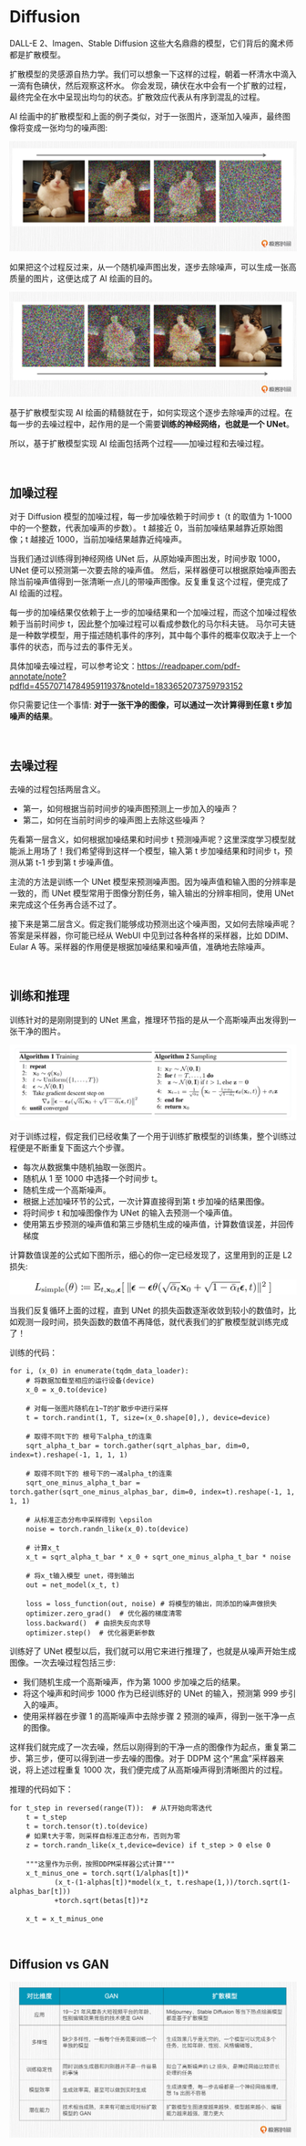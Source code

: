 # Diffusion
DALL-E 2、Imagen、Stable Diffusion 这些大名鼎鼎的模型，它们背后的魔术师都是扩散模型。

扩散模型的灵感源自热力学。我们可以想象一下这样的过程，朝着一杯清水中滴入一滴有色碘伏，然后观察这杯水。
你会发现，碘伏在水中会有一个扩散的过程，最终完全在水中呈现出均匀的状态。扩散效应代表从有序到混乱的过程。

AI 绘画中的扩散模型和上面的例子类似，对于一张图片，逐渐加入噪声，最终图像将变成一张均匀的噪声图:

<img src="./images/add%20noise.webp" />

如果把这个过程反过来，从一个随机噪声图出发，逐步去除噪声，可以生成一张高质量的图片，这便达成了 AI 绘画的目的。

<img src="./images/delete%20noise.webp" />

基于扩散模型实现 AI 绘画的精髓就在于，如何实现这个逐步去除噪声的过程。在每一步的去噪过程中，起作用的是一个需要**训练的神经网络，也就是一个 UNet**。

所以，基于扩散模型实现 AI 绘画包括两个过程——加噪过程和去噪过程。

<br>

## 加噪过程
对于 Diffusion 模型的加噪过程，每一步加噪依赖于时间步 t（t 的取值为 1-1000 中的一个整数，代表加噪声的步数）。
t 越接近 0，当前加噪结果越靠近原始图像；t 越接近 1000，当前加噪结果越靠近纯噪声。

当我们通过训练得到神经网络 UNet 后，从原始噪声图出发，时间步取 1000，UNet 便可以预测第一次要去除的噪声值。
然后，采样器便可以根据原始噪声图去除当前噪声值得到一张清晰一点儿的带噪声图像。反复重复这个过程，便完成了 AI 绘画的过程。

每一步的加噪结果仅依赖于上一步的加噪结果和一个加噪过程，而这个加噪过程依赖于当前时间步 t，因此整个加噪过程可以看成参数化的马尔科夫链。
马尔可夫链是一种数学模型，用于描述随机事件的序列，其中每个事件的概率仅取决于上一个事件的状态，而与过去的事件无关。

具体加噪去噪过程，可以参考论文：https://readpaper.com/pdf-annotate/note?pdfId=4557071478495911937&noteId=1833652073759793152

你只需要记住一个事情: **对于一张干净的图像，可以通过一次计算得到任意 t 步加噪声的结果**。

<br>

## 去噪过程
去噪的过程包括两层含义。
- 第一，如何根据当前时间步的噪声图预测上一步加入的噪声？
- 第二，如何在当前时间步的噪声图上去除这些噪声？

先看第一层含义，如何根据加噪结果和时间步 t 预测噪声呢？这里深度学习模型就能派上用场了！我们希望得到这样一个模型，输入第 t 步加噪结果和时间步 t，预测从第 t-1 步到第 t 步噪声值。

主流的方法是训练一个 UNet 模型来预测噪声图。因为噪声值和输入图的分辨率是一致的，而 UNet 模型常用于图像分割任务，输入输出的分辨率相同，使用 UNet 来完成这个任务再合适不过了。


接下来是第二层含义。假定我们能够成功预测出这个噪声图，又如何去除噪声呢？答案是采样器，你可能已经从 WebUI 中见到过各种各样的采样器，比如 DDIM、Eular A 等。采样器的作用便是根据加噪结果和噪声值，准确地去除噪声。

<br>

## 训练和推理
训练针对的是刚刚提到的 UNet 黑盒，推理环节指的是从一个高斯噪声出发得到一张干净的图片。

<img src="./images/train and deduce.webp" />

对于训练过程，假定我们已经收集了一个用于训练扩散模型的训练集，整个训练过程便是不断重复下面这六个步骤。
- 每次从数据集中随机抽取一张图片。
- 随机从 1 至 1000 中选择一个时间步 t。
- 随机生成一个高斯噪声。
- 根据上述加噪环节的公式，一次计算直接得到第 t 步加噪的结果图像。
- 将时间步 t 和加噪图像作为 UNet 的输入去预测一个噪声值。
- 使用第五步预测的噪声值和第三步随机生成的噪声值，计算数值误差，并回传梯度

计算数值误差的公式如下图所示，细心的你一定已经发现了，这里用到的正是 L2 损失:

<img src="./images/L2.webp" />

当我们反复循环上面的过程，直到 UNet 的损失函数逐渐收敛到较小的数值时，比如观测一段时间，损失函数的数值不再降低，就代表我们的扩散模型就训练完成了！

训练的代码：
```
for i, (x_0) in enumerate(tqdm_data_loader): 
    # 将数据加载至相应的运行设备(device)
    x_0 = x_0.to(device)  
    
    # 对每一张图片随机在1~T的扩散步中进行采样
    t = torch.randint(1, T, size=(x_0.shape[0],), device=device)
    
    # 取得不同t下的 根号下alpha_t的连乘  
    sqrt_alpha_t_bar = torch.gather(sqrt_alphas_bar, dim=0, index=t).reshape(-1, 1, 1, 1)  
    
    # 取得不同t下的 根号下的一减alpha_t的连乘
    sqrt_one_minus_alpha_t_bar = torch.gather(sqrt_one_minus_alphas_bar, dim=0, index=t).reshape(-1, 1, 1, 1)
    
    # 从标准正态分布中采样得到 \epsilon 
    noise = torch.randn_like(x_0).to(device) 
    
    # 计算x_t 
    x_t = sqrt_alpha_t_bar * x_0 + sqrt_one_minus_alpha_t_bar * noise  
    
    # 将x_t输入模型 unet，得到输出
    out = net_model(x_t, t)  
    
    loss = loss_function(out, noise) # 将模型的输出，同添加的噪声做损失
    optimizer.zero_grad()  # 优化器的梯度清零
    loss.backward()  # 由损失反向求导
    optimizer.step()  # 优化器更新参数
```

训练好了 UNet 模型以后，我们就可以用它来进行推理了，也就是从噪声开始生成图像。一次去噪过程包括三步:
- 我们随机生成一个高斯噪声，作为第 1000 步加噪之后的结果。
- 将这个噪声和时间步 1000 作为已经训练好的 UNet 的输入，预测第 999 步引入的噪声。
- 使用采样器在步骤 1 的高斯噪声中去除步骤 2 预测的噪声，得到一张干净一点的图像。

这样我们就完成了一次去噪，然后以刚得到的干净一点的图像作为起点，重复第二步、第三步，便可以得到进一步去噪的图像。对于 DDPM 这个“黑盒”采样器来说，将上述过程重复 1000 次，我们便完成了从高斯噪声得到清晰图片的过程。

推理的代码如下：
```
for t_step in reversed(range(T)):  # 从T开始向零迭代
    t = t_step
    t = torch.tensor(t).to(device)
    # 如果t大于零，则采样自标准正态分布，否则为零
    z = torch.randn_like(x_t,device=device) if t_step > 0 else 0  
    
    """这里作为示例，按照DDPM采样器公式计算"""
    x_t_minus_one = torch.sqrt(1/alphas[t])*
           (x_t-(1-alphas[t])*model(x_t, t.reshape(1,))/torch.sqrt(1-alphas_bar[t]))
           +torch.sqrt(betas[t])*z
    
    x_t = x_t_minus_one   
```

<br>

## Diffusion vs GAN

<img src="./images/Diffusion%20VS%20GAN.webp" />